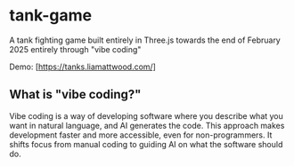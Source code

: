 # tank-game
A tank fighting game built entirely in Three.js towards the end of February 2025 entirely through "vibe coding"

Demo: [https://tanks.liamattwood.com/]

## What is "vibe coding?"
Vibe coding is a way of developing software where you describe what you want in natural language, and AI generates the code. This approach makes development faster and more accessible, even for non-programmers. It shifts focus from manual coding to guiding AI on what the software should do.
